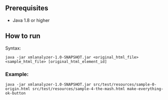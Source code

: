 
## Prerequisites
* Java 1.8 or higher
 
## How to run
Syntax:
```
java -jar xmlanalyzer-1.0-SNAPSHOT.jar <original_html_file> <sample_html_file> [original_html_element_id]
```

### Example:
```
java -jar xmlanalyzer-1.0-SNAPSHOT.jar src/test/resources/sample-0-origin.html src/test/resources/sample-4-the-mash.html make-everything-ok-button
```
